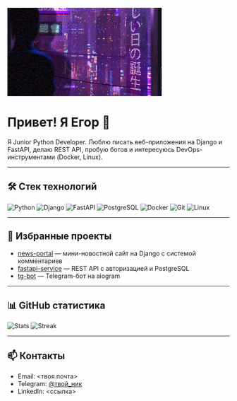 ![Привет GIF](https://github.com/MrEgor123/MrEgor123/blob/main/banner.gif)

# Привет! Я Егор 👋

Я Junior Python Developer. Люблю писать веб-приложения на Django и FastAPI, делаю REST API, пробую ботов и интересуюсь DevOps-инструментами (Docker, Linux).

---

## 🛠 Стек технологий
![Python](https://img.shields.io/badge/Python-3776AB?style=for-the-badge&logo=python&logoColor=white)
![Django](https://img.shields.io/badge/Django-092E20?style=for-the-badge&logo=django&logoColor=white)
![FastAPI](https://img.shields.io/badge/FastAPI-009688?style=for-the-badge&logo=fastapi&logoColor=white)
![PostgreSQL](https://img.shields.io/badge/PostgreSQL-316192?style=for-the-badge&logo=postgresql&logoColor=white)
![Docker](https://img.shields.io/badge/Docker-2496ED?style=for-the-badge&logo=docker&logoColor=white)
![Git](https://img.shields.io/badge/Git-F05032?style=for-the-badge&logo=git&logoColor=white)
![Linux](https://img.shields.io/badge/Linux-000000?style=for-the-badge&logo=linux&logoColor=white)

---

## 📌 Избранные проекты
- [news-portal](https://github.com/MrEgor123/news-portal) — мини-новостной сайт на Django с системой комментариев
- [fastapi-service](https://github.com/MrEgor123/fastapi-service) — REST API с авторизацией и PostgreSQL
- [tg-bot](https://github.com/MrEgor123/tg-bot) — Telegram-бот на aiogram

---

## 📊 GitHub статистика
![Stats](https://github-readme-stats.vercel.app/api?username=MrEgor123&show_icons=true&theme=tokyonight)
![Streak](https://streak-stats.demolab.com?user=MrEgor123&theme=tokyonight)

---

## 📫 Контакты
- Email: <твоя почта>
- Telegram: [@твой_ник](https://t.me/твой_ник)
- LinkedIn: <ссылка>
